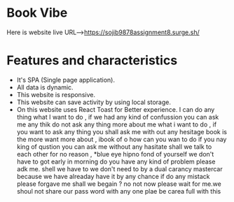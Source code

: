 # Book Vibe
Here is website live URL-->https://sojib9878assignment8.surge.sh/

# Features and characteristics
* It's SPA (Single page application).
* All data is dynamic.
* This website is responsive.
* This website can save activity by using local storage.
* On this website uses React Toast for Better experience.
I can do any thing what I want to do , if we had any kind of confussion you can ask me any thik  do not ask any thing more about me what i 
want to do , if you want to ask any thing you shall ask me with out any hesitage 
book is the more  want more about  , ibook of o
how can you wan to do if you nay king of qustion you can ask me without any hasitate 
shall we talk to each other for no reason , 
*blue eye hipno fond of yourself we don't have to got early in morning  do you have any kind of problem please adk me. shell we have to 
we don't need to by a dual carancy mastercar because we have alreaday have it by any chance if do any mistack please forgave me
shall we begain ? no not now please wait for me.we shoul not share our pass word with any one plae 
be carea full with this 